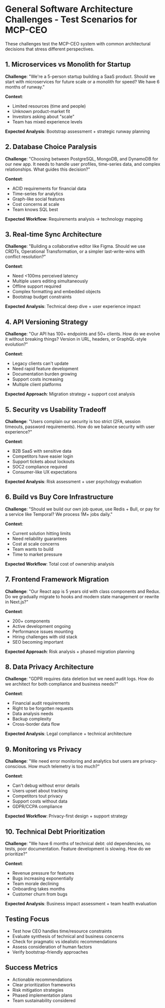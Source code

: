 # General Software Architecture Challenges - Test Scenarios for MCP-CEO

These challenges test the MCP-CEO system with common architectural decisions that stress different perspectives.

## 1. Microservices vs Monolith for Startup

**Challenge**: "We're a 5-person startup building a SaaS product. Should we start with microservices for future scale or a monolith for speed? We have 6 months of runway."

**Context**:
- Limited resources (time and people)
- Unknown product-market fit
- Investors asking about "scale"
- Team has mixed experience levels

**Expected Analysis**: Bootstrap assessment + strategic runway planning

## 2. Database Choice Paralysis

**Challenge**: "Choosing between PostgreSQL, MongoDB, and DynamoDB for our new app. It needs to handle user profiles, time-series data, and complex relationships. What guides this decision?"

**Context**:
- ACID requirements for financial data
- Time-series for analytics
- Graph-like social features
- Cost concerns at scale
- Team knows SQL best

**Expected Workflow**: Requirements analysis → technology mapping

## 3. Real-time Sync Architecture

**Challenge**: "Building a collaborative editor like Figma. Should we use CRDTs, Operational Transformation, or a simpler last-write-wins with conflict resolution?"

**Context**:
- Need <100ms perceived latency
- Multiple users editing simultaneously  
- Offline support required
- Complex formatting and embedded objects
- Bootstrap budget constraints

**Expected Analysis**: Technical deep dive + user experience impact

## 4. API Versioning Strategy

**Challenge**: "Our API has 100+ endpoints and 50+ clients. How do we evolve it without breaking things? Version in URL, headers, or GraphQL-style evolution?"

**Context**:
- Legacy clients can't update
- Need rapid feature development
- Documentation burden growing
- Support costs increasing
- Multiple client platforms

**Expected Approach**: Migration strategy + support cost analysis

## 5. Security vs Usability Tradeoff

**Challenge**: "Users complain our security is too strict (2FA, session timeouts, password requirements). How do we balance security with user experience?"

**Context**:
- B2B SaaS with sensitive data
- Competitors have easier login
- Support tickets about lockouts
- SOC2 compliance required
- Consumer-like UX expectations

**Expected Analysis**: Risk assessment + user psychology evaluation

## 6. Build vs Buy Core Infrastructure

**Challenge**: "Should we build our own job queue, use Redis + Bull, or pay for a service like Temporal? We process 1M+ jobs daily."

**Context**:
- Current solution hitting limits
- Need reliability guarantees
- Cost at scale concerns
- Team wants to build
- Time to market pressure

**Expected Workflow**: Total cost of ownership analysis

## 7. Frontend Framework Migration

**Challenge**: "Our React app is 5 years old with class components and Redux. Do we gradually migrate to hooks and modern state management or rewrite in Next.js?"

**Context**:
- 200+ components
- Active development ongoing
- Performance issues mounting
- Hiring challenges with old stack
- SEO becoming important

**Expected Approach**: Risk analysis + phased migration planning

## 8. Data Privacy Architecture

**Challenge**: "GDPR requires data deletion but we need audit logs. How do we architect for both compliance and business needs?"

**Context**:
- Financial audit requirements
- Right to be forgotten requests
- Data analysis needs
- Backup complexity
- Cross-border data flow

**Expected Analysis**: Legal compliance + technical architecture

## 9. Monitoring vs Privacy

**Challenge**: "We need error monitoring and analytics but users are privacy-conscious. How much telemetry is too much?"

**Context**:
- Can't debug without error details
- Users upset about tracking
- Competitors tout privacy
- Support costs without data
- GDPR/CCPA compliance

**Expected Workflow**: Privacy-first design + support strategy

## 10. Technical Debt Prioritization

**Challenge**: "We have 6 months of technical debt: old dependencies, no tests, poor documentation. Feature development is slowing. How do we prioritize?"

**Context**:
- Revenue pressure for features
- Bugs increasing exponentially  
- Team morale declining
- Onboarding takes months
- Customer churn from bugs

**Expected Analysis**: Business impact assessment + team health evaluation

## Testing Focus

- Test how CEO handles time/resource constraints
- Evaluate synthesis of technical and business concerns
- Check for pragmatic vs idealistic recommendations
- Assess consideration of human factors
- Verify bootstrap-friendly approaches

## Success Metrics

- Actionable recommendations
- Clear prioritization frameworks
- Risk mitigation strategies
- Phased implementation plans
- Team sustainability considered